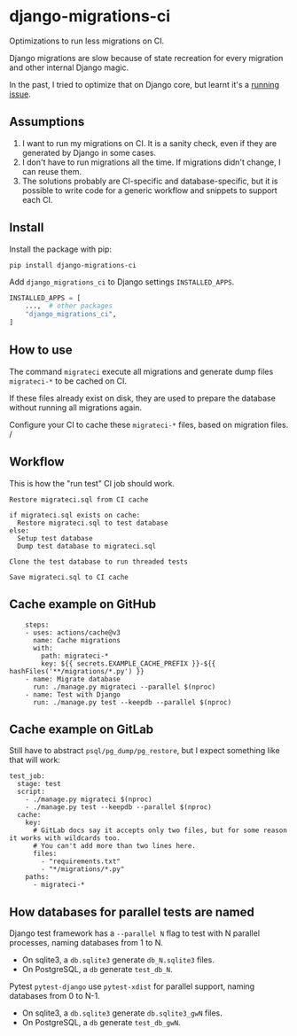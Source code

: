 # django-migrations-ci

Optimizations to run less migrations on CI.

Django migrations are slow because of state recreation for every migration and other internal Django magic.

In the past, I tried to optimize that on Django core, but learnt it's a [running issue](https://code.djangoproject.com/ticket/29898).

## Assumptions

1. I want to run my migrations on CI. It is a sanity check, even if they are generated by Django in some cases.
1. I don't have to run migrations all the time. If migrations didn't change, I can reuse them.
1. The solutions probably are CI-specific and database-specific, but it is possible to write code for a generic workflow and snippets to support each CI.

## Install

Install the package with pip:

```
pip install django-migrations-ci
```

Add `django_migrations_ci` to Django settings `INSTALLED_APPS`.

```python
INSTALLED_APPS = [
    ...,  # other packages
    "django_migrations_ci",
]
```

## How to use

The command `migrateci` execute all migrations and generate dump files `migrateci-*` to be cached on CI.

If these files already exist on disk, they are used to prepare the database without running all migrations again.

Configure your CI to cache these `migrateci-*` files, based on migration files.
/
## Workflow

This is how the "run test" CI job should work.

```
Restore migrateci.sql from CI cache

if migrateci.sql exists on cache:
  Restore migrateci.sql to test database
else:
  Setup test database
  Dump test database to migrateci.sql

Clone the test database to run threaded tests

Save migrateci.sql to CI cache
```

## Cache example on GitHub

```
    steps:
    - uses: actions/cache@v3
      name: Cache migrations
      with:
        path: migrateci-*
        key: ${{ secrets.EXAMPLE_CACHE_PREFIX }}-${{ hashFiles('**/migrations/*.py') }}
    - name: Migrate database
      run: ./manage.py migrateci --parallel $(nproc)
    - name: Test with Django
      run: ./manage.py test --keepdb --parallel $(nproc)
```

## Cache example on GitLab

Still have to abstract `psql/pg_dump/pg_restore`, but I expect something like that will work:

```
test_job:
  stage: test
  script:
    - ./manage.py migrateci $(nproc)
    - ./manage.py test --keepdb --parallel $(nproc)
  cache:
    key:
      # GitLab docs say it accepts only two files, but for some reason it works with wildcards too.
      # You can't add more than two lines here.
      files:
        - "requirements.txt"
        - "*/migrations/*.py"
    paths:
      - migrateci-*
```

## How databases for parallel tests are named

Django test framework has a `--parallel N` flag to test with N parallel processes,
naming databases from 1 to N.

* On sqlite3, a `db.sqlite3` generate `db_N.sqlite3` files.
* On PostgreSQL, a `db` generate `test_db_N`.

Pytest `pytest-django` use `pytest-xdist` for parallel support, naming databases
from 0 to N-1.

* On sqlite3, a `db.sqlite3` generate `db.sqlite3_gwN` files.
* On PostgreSQL, a `db` generate `test_db_gwN`.
